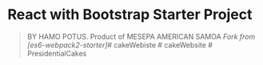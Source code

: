 # React with Bootstrap Starter Project

> BY HAMO POTUS. Product of MESEPA AMERICAN SAMOA
*Fork from [es6-webpack2-starter]*# cakeWebiste
#   c a k e W e b s i t e 
 
 #   P r e s i d e n t i a l C a k e s 
 
 

